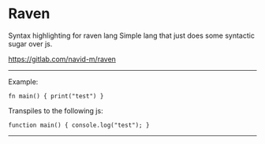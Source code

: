 # Raven

Syntax highlighting for raven lang
Simple lang that just does some syntactic sugar over js.

https://gitlab.com/navid-m/raven

---

Example:

`fn main() {
    print("test")
}`

Transpiles to the following js:

`function main() {
    console.log("test");
}`

---
